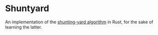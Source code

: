 # Shuntyard

An implementation of the [shunting-yard
algorithm](https://en.wikipedia.org/wiki/Shunting-yard_algorithm) in
Rust, for the sake of learning the latter.
